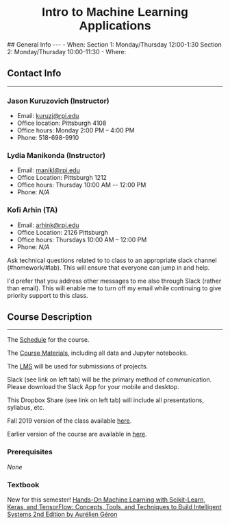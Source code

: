 <h1  style="font-family:  Verdana,  Geneva,  sans-serif;  text-align:center;">Intro  to  Machine  Learning  Applications</h1>
##  General  Info 
--- 
-  When:  Section  1:  Monday/Thursday  12:00-1:30    Section  2:    Monday/Thursday  10:00-11:30 
-  Where:   

##  Contact  Info 
--- 
###  Jason  Kuruzovich  (Instructor) 
-  Email:  kuruzj@rpi.edu 
-  Office  location:  Pittsburgh  4108 
-  Office  hours:  Monday  2:00  PM  –  4:00  PM   
-  Phone:  518-698-9910 

###  Lydia  Manikonda  (Instructor) 
-  Email:  manikl@rpi.edu 
-  Office  Location:  Pittsburgh  1212 
-  Office  hours:  Thursday  10:00  AM  --  12:00  PM 
-  Phone:  *N/A* 

###  Kofi  Arhin    (TA) 
-  Email:  arhink@rpi.edu 
-  Office  Location:  2126  Pittsburgh 
-  Office  hours:  Thursdays  10:00  AM  –  12:00  PM 
-  Phone:  *N/A* 

Ask  technical  questions  related  to  to  class  to  an  appropriate  slack  channel  (#homework/#lab).  This  will  ensure  that  everyone  can  jump  in  and  help. 
 
I'd  prefer  that  you  address  other  messages  to  me  also  through  Slack  (rather  than  email).  This  will  enable  me  to  turn  off  my  email  while  continuing  to  give  priority  support  to  this  class. 
 
##  Course  Description 
--- 
The  [Schedule](https://rpi.analyticsdojo.com/sessions/index.html)  for  the  course. 
 
The  [Course  Materials](https://github.com/RPI-DATA/course-intro-ml-app/tree/master/content),  including  all  data  and  Jupyter  notebooks. 
 
The  [LMS](https://lms.rpi.edu/)  will  be  used  for  submissions  of  projects. 
 
Slack  (see  link  on  left  tab)  will  be  the  primary  method  of  communication.  Please  download  the  Slack  App  for  your  mobile  and  desktop. 
 
This  Dropbox  Share  (see  link  on  left  tab)  will  include  all  presentations,  syllabus,  etc.       
 
Fall  2019  version  of  the  class  available  [here](http://rpifall2019.analyticsdojo.com). 
 
Earlier  version  of  the  course  are  available  in  [here](http://archive.analyticsdojo.com). 
 
 
###  Prerequisites 
*None* 
 
###  Textbook 
New  for  this  semester!  [Hands-On  Machine  Learning  with  Scikit-Learn,  Keras,  and  TensorFlow:  Concepts,  Tools,  and  Techniques  to  Build  Intelligent  Systems  2nd  Edition  by  Aurélien  Géron](https://www.amazon.com/Hands-Machine-Learning-Scikit-Learn-TensorFlow/dp/1492032646/ref=sr_1_1?keywords=machine+learning&qid=1578363365&sr=8-1)
